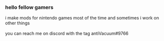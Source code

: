 ### hello fellow gamers
<t>i make mods for nintendo games most of the time and sometimes i work on other things<t>
 <br>
<br>
<t>you can reach me on discord with the tag antiVacuum#9766<t>

<!--
**antivacuum/antivacuum** is a ✨ _special_ ✨ repository because its `README.md` (this file) appears on your GitHub profile.

Here are some ideas to get you started:

- 🔭 I’m currently working on ...
- 🌱 I’m currently learning ...
- 👯 I’m looking to collaborate on ...
- 🤔 I’m looking for help with ...
- 💬 Ask me about ...
- 📫 How to reach me: ...
- 😄 Pronouns: ...
- ⚡ Fun fact: ...
-->
